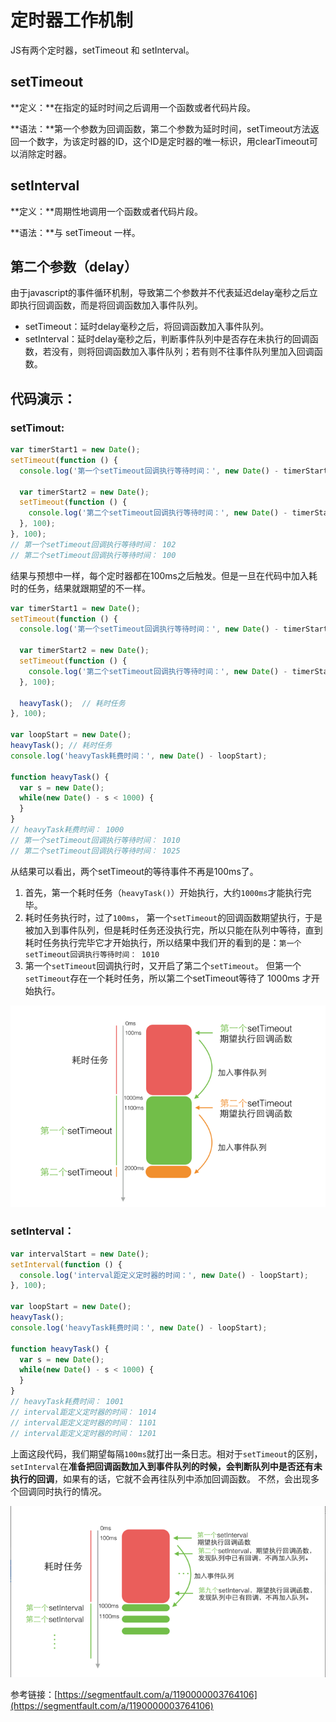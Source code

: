 # 定时器工作机制

JS有两个定时器，setTimeout 和 setInterval。

## setTimeout

**定义：**在指定的延时时间之后调用一个函数或者代码片段。

**语法：**第一个参数为回调函数，第二个参数为延时时间，setTimeout方法返回一个数字，为该定时器的ID，这个ID是定时器的唯一标识，用clearTimeout可以消除定时器。

## setInterval

**定义：**周期性地调用一个函数或者代码片段。

**语法：**与 setTimeout 一样。

## 第二个参数（delay）

由于javascript的事件循环机制，导致第二个参数并不代表延迟delay毫秒之后立即执行回调函数，而是将回调函数加入事件队列。

* setTimeout：延时delay毫秒之后，将回调函数加入事件队列。
* setInterval：延时delay毫秒之后，判断事件队列中是否存在未执行的回调函数，若没有，则将回调函数加入事件队列；若有则不往事件队列里加入回调函数。

## 代码演示：

### setTimout:

```js
var timerStart1 = new Date();
setTimeout(function () {
  console.log('第一个setTimeout回调执行等待时间：', new Date() - timerStart1);

  var timerStart2 = new Date();
  setTimeout(function () {
    console.log('第二个setTimeout回调执行等待时间：', new Date() - timerStart2);
  }, 100);
}, 100);
// 第一个setTimeout回调执行等待时间： 102
// 第二个setTimeout回调执行等待时间： 100
```

结果与预想中一样，每个定时器都在100ms之后触发。但是一旦在代码中加入耗时的任务，结果就跟期望的不一样。

```js
var timerStart1 = new Date();
setTimeout(function () {
  console.log('第一个setTimeout回调执行等待时间：', new Date() - timerStart1);

  var timerStart2 = new Date();
  setTimeout(function () {
    console.log('第二个setTimeout回调执行等待时间：', new Date() - timerStart2);
  }, 100);

  heavyTask();  // 耗时任务
}, 100);

var loopStart = new Date();
heavyTask(); // 耗时任务
console.log('heavyTask耗费时间：', new Date() - loopStart);

function heavyTask() {
  var s = new Date();
  while(new Date() - s < 1000) {
  }
}
// heavyTask耗费时间： 1000
// 第一个setTimeout回调执行等待时间： 1010
// 第二个setTimeout回调执行等待时间： 1025
```

从结果可以看出，两个setTimeout的等待事件不再是100ms了。

1. 首先，第一个耗时任务（`heavyTask()`）开始执行，大约`1000ms`才能执行完毕。
2. 耗时任务执行时，过了`100ms`， 第一个`setTimeout`的回调函数期望执行，于是被加入到事件队列，但是耗时任务还没执行完，所以只能在队列中等待，直到耗时任务执行完毕它才开始执行，所以结果中我们开的看到的是：`第一个setTimeout回调执行等待时间： 1010`
3. 第一个`setTimeout`回调执行时，又开启了第二个`setTimeout`。 但第一个`setTimeout`存在一个耗时任务，所以第二个setTimeout等待了 1000ms 才开始执行。

![](/assets/setTimeout.png)

### setInterval：

```js
var intervalStart = new Date();
setInterval(function () {
  console.log('interval距定义定时器的时间：', new Date() - loopStart);
}, 100);

var loopStart = new Date();
heavyTask();
console.log('heavyTask耗费时间：', new Date() - loopStart);

function heavyTask() {
  var s = new Date();
  while(new Date() - s < 1000) {
  }
}
// heavyTask耗费时间： 1001
// interval距定义定时器的时间： 1014
// interval距定义定时器的时间： 1101
// interval距定义定时器的时间： 1201
```

上面这段代码，我们期望每隔`100ms`就打出一条日志。相对于`setTimeout`的区别，`setInterval`在**准备把回调函数加入到事件队列的时候，会判断队列中是否还有未执行的回调**，如果有的话，它就不会再往队列中添加回调函数。 不然，会出现多个回调同时执行的情况。

![](/assets/setInterval.png)

参考链接：[https://segmentfault.com/a/1190000003764106](https://segmentfault.com/a/1190000003764106)


